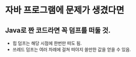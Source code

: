 # 자바 프로그램에 문제가 생겼다면

## Java로 짠 코드라면 꼭 덤프를 떠둘 것.

* 힙 덤프는 해당 시점에 한번만 떠도 됨.
* 쓰레드 덤프는 여러 차례에 걸쳐 떠야지 쓸만한 값을 얻을 수 있음.

